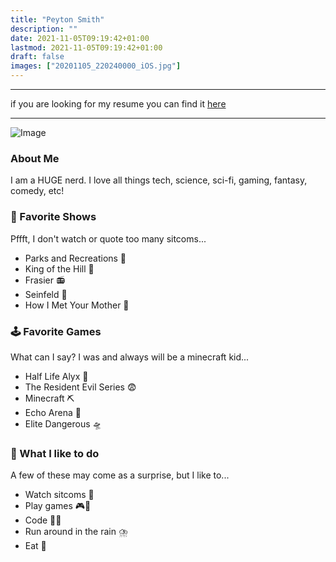 ```yaml
---
title: "Peyton Smith"
description: ""
date: 2021-11-05T09:19:42+01:00
lastmod: 2021-11-05T09:19:42+01:00
draft: false
images: ["20201105_220240000_iOS.jpg"]
---
```


---

if you are looking for my resume you can find it [here](/resume)

---

![Image](20201105_220240000_iOS.jpg)
### About Me

I am a HUGE nerd. I love all things tech, science, sci-fi, gaming, fantasy, comedy, etc!

### 🍿 Favorite Shows
Pffft, I don't watch or quote too many sitcoms...

- Parks and Recreations 🌳
- King of the Hill 👑
- Frasier 📻
- Seinfeld 🎤
- How I Met Your Mother 🍍

### 🕹️ Favorite Games
What can I say? I was and always will be a minecraft kid...

 - Half Life Alyx 🤖
 - The Resident Evil Series 😨
 - Minecraft ⛏️
 - Echo Arena 🥏
 - Elite Dangerous 🛸

### 📅 What I like to do
A few of these may come as a surprise, but I like to...

 - Watch sitcoms 🤣
 - Play games 🎮🎲
 - Code 🧑‍💻
 - Run around in the rain ⛈️
 - Eat 🍕

